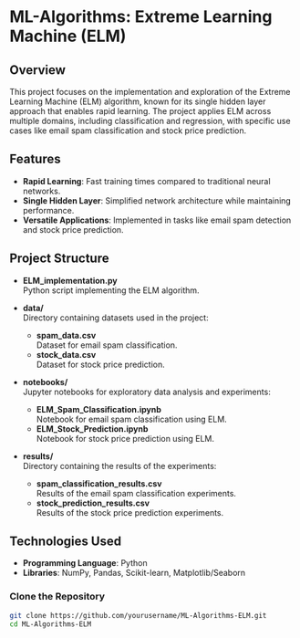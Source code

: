 # ML-Algorithms: Extreme Learning Machine (ELM)

## Overview

This project focuses on the implementation and exploration of the Extreme Learning Machine (ELM) algorithm, known for its single hidden layer approach that enables rapid learning. The project applies ELM across multiple domains, including classification and regression, with specific use cases like email spam classification and stock price prediction.

## Features

- **Rapid Learning**: Fast training times compared to traditional neural networks.
- **Single Hidden Layer**: Simplified network architecture while maintaining performance.
- **Versatile Applications**: Implemented in tasks like email spam detection and stock price prediction.

## Project Structure

- **ELM_implementation.py**  
  Python script implementing the ELM algorithm.

- **data/**  
  Directory containing datasets used in the project:
  - **spam_data.csv**  
    Dataset for email spam classification.
  - **stock_data.csv**  
    Dataset for stock price prediction.

- **notebooks/**  
  Jupyter notebooks for exploratory data analysis and experiments:
  - **ELM_Spam_Classification.ipynb**  
    Notebook for email spam classification using ELM.
  - **ELM_Stock_Prediction.ipynb**  
    Notebook for stock price prediction using ELM.

- **results/**  
  Directory containing the results of the experiments:
  - **spam_classification_results.csv**  
    Results of the email spam classification experiments.
  - **stock_prediction_results.csv**  
    Results of the stock price prediction experiments.


## Technologies Used

- **Programming Language**: Python
- **Libraries**: NumPy, Pandas, Scikit-learn, Matplotlib/Seaborn


### Clone the Repository

```bash
git clone https://github.com/yourusername/ML-Algorithms-ELM.git
cd ML-Algorithms-ELM

